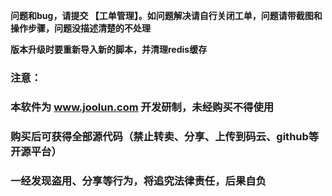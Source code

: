 **问题和bug，请提交 【工单管理】。如问题解决请自行关闭工单，问题请带截图和操作步骤，问题没描述清楚的不处理**

**版本升级时要重新导入新的脚本，并清理redis缓存**
### 注意：
### 本软件为 www.joolun.com 开发研制，未经购买不得使用
### 购买后可获得全部源代码（禁止转卖、分享、上传到码云、github等开源平台）
### 一经发现盗用、分享等行为，将追究法律责任，后果自负